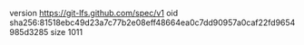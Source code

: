 version https://git-lfs.github.com/spec/v1
oid sha256:81518ebc49d23a7c77b2e08eff48664ea0c7dd90957a0caf22fd9654985d3285
size 1011
